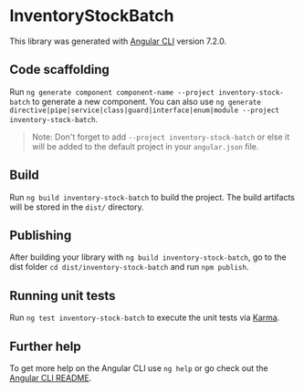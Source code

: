 # InventoryStockBatch

This library was generated with [Angular CLI](https://github.com/angular/angular-cli) version 7.2.0.

## Code scaffolding

Run `ng generate component component-name --project inventory-stock-batch` to generate a new component. You can also use `ng generate directive|pipe|service|class|guard|interface|enum|module --project inventory-stock-batch`.

> Note: Don't forget to add `--project inventory-stock-batch` or else it will be added to the default project in your `angular.json` file.

## Build

Run `ng build inventory-stock-batch` to build the project. The build artifacts will be stored in the `dist/` directory.

## Publishing

After building your library with `ng build inventory-stock-batch`, go to the dist folder `cd dist/inventory-stock-batch` and run `npm publish`.

## Running unit tests

Run `ng test inventory-stock-batch` to execute the unit tests via [Karma](https://karma-runner.github.io).

## Further help

To get more help on the Angular CLI use `ng help` or go check out the [Angular CLI README](https://github.com/angular/angular-cli/blob/master/README.md).
